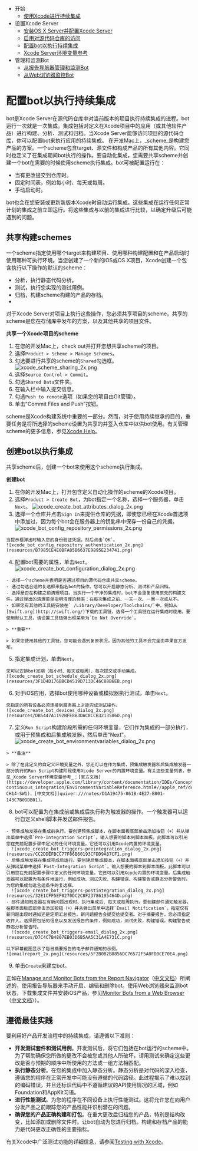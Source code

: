 * 开始
  * [使用Xcode进行持续集成](quiver:///notes/B8F910ED-9426-4002-918D-079DEBDADFED)
* 设置Xcode Server
   * [安装OS X Server并配置Xcode Server](quiver:///notes/B155FC18-728C-43C3-8B18-90A5BCC53A3C)
   * [启用对源代码仓库的访问](quiver:///notes/E631BFE3-D44B-415A-AD71-2000EE434F76)
   * [配置bot以执行持续集成](quiver:///notes/65119961-EEA9-48ED-BDC5-6084BABDAF24)
   * [Xcode Server环境变量参考](quiver:///notes/D1A19475-8618-4E27-B801-143C7B0DDB01)
* 管理和监测Bot
   * [从报告导航器管理和监测Bot](quiver:///notes/3BC9417A-D0CC-4BF6-A8C5-DBF427699713)
   * [从Web浏览器监控Bot](quiver:///notes/C97641EE-3B4E-4BE9-A2CF-39B4FB276DA7)

# 配置bot以执行持续集成
bot是Xcode Server在源代码仓库中对当前版本的项目执行持续集成的进程。bot运行一次就是一次集成。集成包括对定义在Xcode项目中的应用（或其他软件产品）进行构建、分析、测试和归档。当Xcode Server能够访问项目的源代码仓库，你可以配置bot来执行应用的持续集成。
在开发Mac上，_scheme_是构建您产品的方案。一个scheme包含target、源文件和构成产品的所有其他内容。它同时也定义了在集成期间bot执行的操作。要自动化集成，您需要共享scheme并创建一个bot在需要的时候使用scheme执行集成。bot可被配置运行在：

  - 当有更改提交到仓库时。
  - 固定时间表，例如每小时、每天或每周。
  - 手动启动时。
  
bot也会在您安装或更新新版本Xcode时自动运行集成。这些集成在运行任何正常计划的集成之前立即运行。将这些集成与以前的集成进行比较，以确定升级后可能遇到的问题。

## 共享构建schemes
一个scheme指定使用哪个target来构建项目、使用哪种构建配置和在产品启动时使用哪种可执行环境。当您创建了一个新的iOS或OS X项目，Xcode创建一个包含执行以下操作的默认的scheme：

  - 分析，执行静态代码分析。
  - 测试，执行您实现的测试用例。
  - 归档，构建scheme构建的产品的存档。
  - 
对于Xcode Server对项目上执行这些操作，您必须共享项目的scheme。共享的scheme是您在存储库中发布的方案，以及其他共享的项目文件。

**共享一个Xcode项目的scheme**

  1. 在您的开发Mac上，check out并打开您想共享scheme的项目。
  2. 选择`Product > Scheme > Manage Schemes`。
  3. 勾选要进行共享的scheme的`Shared`勾选框。
    ![xcode_scheme_sharing_2x.png](resources/260BB90BC94993B89D41779331CD0932.png)
  4. 选择`Source Control > Commit`。
  5. 勾选`Shared Data`文件夹。
  6. 在输入栏中输入提交信息。
  7. 勾选`Push to remote`选项（如果您的项目由Git管理）。
  8. 单击"Commit Files and Push"按钮。
  
scheme是Xcode构建系统中重要的一部分。然而，对于使用持续继承的目的，重要任务是将所选择的scheme设置为共享的并签入仓库中以供bot使用。有关管理scheme的更多信息，参见[Xcode Help](https://help.apple.com/xcode)。

## 创建bot以执行集成
共享scheme后，创建一个bot来使用这个scheme执行集成。

**创建bot**

  1. 在你的开发Mac上，打开包含定义自动化操作的scheme的Xcode项目。
  2. 选择`Product > Create Bot`，为bot指定一个名称，选择一个服务器，单击`Next`。
    ![xcode_create_bot_attributes_dialog_2x.png](resources/2658B09E7A7B2E4C8916CD5DD554D643.png)
  3. 选择一个仓库并点击`Sign In`来提供仓库的凭据，即使您已经在Xcode首选项中添加过，因为每个bot会在服务器上的钥匙串中保存一份自己的凭据。
    ![xcode_bot_config_repository_permissions_2x.png](resources/75201875F7E373B3EDFBF16D9CFD326C.png)
    
    当提示框弹出时输入您的身份验证凭据，然后点击`OK`。
    ![xcode_bot_config_repository_authentication_2x.png](resources/B7985CE4E0BFA85B6637E9895E234741.png)
    
  4. 配置bot需要的属性，单击`Next`。
    ![xcode_create_bot_configuration_dialog_2x.png](resources/F001C3EF89EEC1EA0B7BA69B2BEB48DB.png)
    
    - 选择一个scheme并表明是否通过项目的源代码仓库共享scheme。
    - 通过勾选合适的复选框来指名bot的操作。您可以开启静态分析、测试和产品归档。
    - 选择是否在构建之前清理项目。当执行一个干净的集成时，bot不会重复使用原先的构建文件。通过弹出的清理菜单指明清理的频率：在每次集成之前、一天一次、一周一次或从不。
    - 如果您有其他的工具链安装在` /Library/Developer/Toolchains/`中，例如从[Swift.org](http://swift.org/)下载的工具链，选择一个工具链在运行集成时使用。要使用默认工具，请设置工具链弹出框菜单为`Do Not Override`。
    
    > **重要**

    > 如果您使用其他的工具链，您可能会遇到复原状况，因为其他的工具不会完全由苹果官方发布。

  5. 指定集成计划，单击`Next`。
  
    您可以安排bot定期（每小时、每天或每周）、每次提交或手动集成。
    ![xcode_create_bot_schedule_dialog_2x.png](resources/3F1D4D176BBCD4519D713DC46C88B6EB.png)
  6. 对于iOS应用，选择bot使用哪种设备或模拟器执行测试，单击`Next`。
  
    您指定的所有设备必须连接到服务器上才能完成测试操作。
    ![xcode_create_bot_devices_dialog_2x.png](resources/DB5447A1192BFE8B3DAC8CCB3213586D.png)
  7. 定义`Run Script`构建阶段所需的任何环境变量，它们作为集成的一部分执行，或用于预集成和后集成触发器，然后单击“Next”。
    ![xcode_create_bot_environmentvariables_dialog_2x.png](resources/8BCBA97EDA526252FF88CA0DE04683D0.png)

    > **备注**
  
    > 除了在此定义的自定义环境变量之外，您还可以在作为集成，预集成触发器和后集成触发器一部分执行的Run Script构建阶段使用Xcode Server的内置环境变量。有关这些变量列表，参见_Xcode Server环境变量参考_：[官方文档](https://developer.apple.com/library/content/documentation/IDEs/Conceptual/xcode_guide-continuous_integration/EnvironmentVariableReference.html#//apple_ref/doc/uid/TP40013292-CH14-SW1)，[中文文档](quiver:///notes/D1A19475-8618-4E27-B801-143C7B0DDB01)。

  8. bot可以配置为在集成前或集成后执行称为触发器的操作。一个触发器可以运行自定义shell脚本并发送邮件报告。
  
    - 预集成触发器在集成前执行。要创建预集成脚本，在脚本面板底部单击添加按钮（+）并从弹出菜单中选择`Pre-Integration Script`。输入想要的脚本到脚本面板。此脚本可以引用您在先前配置步骤中定义的任何环境变量。它还可以引用Xcode内置的环境变量。
      ![xcode_create_bot_triggers-preintegration_dialog_2x.png](resources/CC2DDEFBCC77F86B60193CFDD9A87CF1.png)
    - 后集成触发器在集成完成后运行。要创建后集成脚本，在脚本面板底部单击添加按钮（+）并从弹出菜单中选择`Post-Integration Script`。输入想要的脚本到脚本面板。此脚本可以引用您在先前配置步骤中定义的任何环境变量。它还可以引用Xcode内置的环境变量。后集成触发器可以配置为有条件地运行，例如成功、测试失败、构建错误、构建警告或静态分析警告时。为您的集成勾选合适条件的复选框。
      ![xcode_create_bot_triggers-postintegration_dialog_2x.png](resources/32E1CFF5EF0270DC2C8F23786195464D.png)
    - 邮件通知触发器在有新问题出现时、执行集成后、每天或每周执行。要创建邮件通知触发器，在脚本面板底部单击添加按钮（+）并从弹出菜单中选择`Email Notification`。指定仅有新问题出现时通知还是定期汇总报告。新问题报告会提交给提交者。对于摘要报告，您必须指定收件人。选择要包括的信息以及发送报告的条件，例如成功，测试失败，构建错误，构建警告或静态分析警告时。
      ![xcode_create_bot_triggers-email_dialog_2x.png](resources/D7C4C7B4807EB03D6B5AA5C31A4E731C.png)
      
    以下屏幕截图显示了每日摘要报告的电子邮件通知的示例。
    ![emailreport_2x.png](resources/5F2B0B2B8856DC76572F5A8FD0CE70E4.png)

  9. 单击`Create`来建立bot。

正如在[Manage and Monitor Bots from the Report Navigator](https://developer.apple.com/library/content/documentation/IDEs/Conceptual/xcode_guide-continuous_integration/view_integration_results.html#//apple_ref/doc/uid/TP40013292-CH4-SW1)（[中文文档](quiver:///notes/3BC9417A-D0CC-4BF6-A8C5-DBF427699713)）所阐述的，使用报告导航器来手动开启、编辑和删除bot。使用Web浏览器来监测bot状态，下载集成文件并安装iOS产品，参见[Monitor Bots from a Web Browser](https://developer.apple.com/library/content/documentation/IDEs/Conceptual/xcode_guide-continuous_integration/MonitorBotsandDownloadProductsfromaWebBrowser.html#//apple_ref/doc/uid/TP40013292-CH10-SW1)（[中文文档](quiver:///notes/C97641EE-3B4E-4BE9-A2CF-39B4FB276DA7)））。

## 遵循最佳实践
要利用好产品开发流程中的持续集成，请遵循以下准则：

- **开发测试套件和测试用例**。开发测试后，将它们包括在bot运行的scheme中。为了帮助确保您所做的更改不会被您或其他人所破坏，请用测试来确定这些更改是否与预期的顺序中所使用的方法或一组方法相匹配。
- **执行静态分析**。在您的集成中加入静态分析。静态分析是对代码的深入检查，遵循您的程序在正常开发中可能没有遵循的代码路径。此过程揭示了难以找到的编码错误，并且还标识代码中不遵循建议的API使用情况的区域，例如Foundation和AppKit习语。
- **进行性能测试**。为您的程序在不同设备上执行性能测试。这将允许您在向用户分发产品之前跟踪您的产品性能并识别潜在的问题。
- **确保您的产品正确构建和打包**。在重大更改后归档您的产品，特别是结构改变，比如添加或删除文件时。让bot自动为您进行归档。构建和存档产品的能力是代码更改正确性的主要指标。

有关Xcode中广泛测试功能的详细信息，请参阅[Testing with Xcode](https://developer.apple.com/library/content/documentation/DeveloperTools/Conceptual/testing_with_xcode/chapters/01-introduction.html#//apple_ref/doc/uid/TP40014132)。